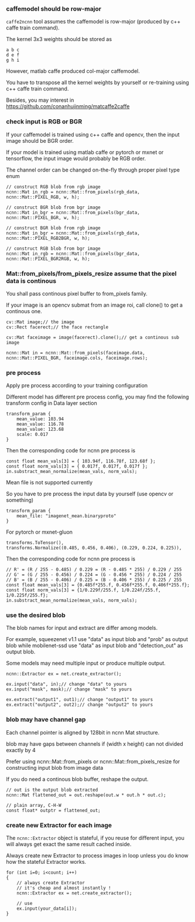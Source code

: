 ### caffemodel should be row-major

`caffe2ncnn` tool assumes the caffemodel is row-major (produced by c++ caffe train command).

The kernel 3x3 weights should be stored as
```
a b c
d e f
g h i
```

However, matlab caffe produced col-major caffemodel.

You have to transpose all the kernel weights by yourself or re-training using c++ caffe train command.

Besides, you may interest in https://github.com/conanhujinming/matcaffe2caffe

### check input is RGB or BGR

If your caffemodel is trained using c++ caffe and opencv, then the input image should be BGR order.

If your model is trained using matlab caffe or pytorch or mxnet or tensorflow, the input image would probably be RGB order.

The channel order can be changed on-the-fly through proper pixel type enum
```
// construct RGB blob from rgb image
ncnn::Mat in_rgb = ncnn::Mat::from_pixels(rgb_data, ncnn::Mat::PIXEL_RGB, w, h);

// construct BGR blob from bgr image
ncnn::Mat in_bgr = ncnn::Mat::from_pixels(bgr_data, ncnn::Mat::PIXEL_BGR, w, h);

// construct BGR blob from rgb image
ncnn::Mat in_bgr = ncnn::Mat::from_pixels(rgb_data, ncnn::Mat::PIXEL_RGB2BGR, w, h);

// construct RGB blob from bgr image
ncnn::Mat in_rgb = ncnn::Mat::from_pixels(bgr_data, ncnn::Mat::PIXEL_BGR2RGB, w, h);
```

### Mat::from_pixels/from_pixels_resize assume that the pixel data is continous

You shall pass continous pixel buffer to from_pixels family.

If your image is an opencv submat from an image roi, call clone() to get a continous one.
```
cv::Mat image;// the image
cv::Rect facerect;// the face rectangle

cv::Mat faceimage = image(facerect).clone();// get a continous sub image

ncnn::Mat in = ncnn::Mat::from_pixels(faceimage.data, ncnn::Mat::PIXEL_BGR, faceimage.cols, faceimage.rows);
```

### pre process
Apply pre process according to your training configuration

Different model has different pre process config, you may find the following transform config in Data layer section
```
transform_param {
    mean_value: 103.94
    mean_value: 116.78
    mean_value: 123.68
    scale: 0.017
}
```
Then the corresponding code for ncnn pre process is
```
const float mean_vals[3] = { 103.94f, 116.78f, 123.68f };
const float norm_vals[3] = { 0.017f, 0.017f, 0.017f };
in.substract_mean_normalize(mean_vals, norm_vals);
```

Mean file is not supported currently

So you have to pre process the input data by yourself (use opencv or something)
```
transform_param {
    mean_file: "imagenet_mean.binaryproto"
}
```

For pytorch or mxnet-gluon
```
transforms.ToTensor(),
transforms.Normalize((0.485, 0.456, 0.406), (0.229, 0.224, 0.225)),
```
Then the corresponding code for ncnn pre process is
```
// R' = (R / 255 - 0.485) / 0.229 = (R - 0.485 * 255) / 0.229 / 255
// G' = (G / 255 - 0.456) / 0.224 = (G - 0.456 * 255) / 0.224 / 255
// B' = (B / 255 - 0.406) / 0.225 = (B - 0.406 * 255) / 0.225 / 255
const float mean_vals[3] = {0.485f*255.f, 0.456f*255.f, 0.406f*255.f};
const float norm_vals[3] = {1/0.229f/255.f, 1/0.224f/255.f, 1/0.225f/255.f};
in.substract_mean_normalize(mean_vals, norm_vals);
```

### use the desired blob
The blob names for input and extract are differ among models.

For example, squeezenet v1.1 use "data" as input blob and "prob" as output blob while mobilenet-ssd use "data" as input blob and "detection_out" as output blob.

Some models may need multiple input or produce multiple output.

```
ncnn::Extractor ex = net.create_extractor();

ex.input("data", in);// change "data" to yours
ex.input("mask", mask);// change "mask" to yours

ex.extract("output1", out1);// change "output1" to yours
ex.extract("output2", out2);// change "output2" to yours
```

### blob may have channel gap
Each channel pointer is aligned by 128bit in ncnn Mat structure.

blob may have gaps between channels if (width x height) can not divided exactly by 4

Prefer using ncnn::Mat::from_pixels or ncnn::Mat::from_pixels_resize for constructing input blob from image data

If you do need a continous blob buffer, reshape the output.
```
// out is the output blob extracted
ncnn::Mat flattened_out = out.reshape(out.w * out.h * out.c);

// plain array, C-H-W
const float* outptr = flattened_out;
```

### create new Extractor for each image
The `ncnn::Extractor` object is stateful, if you reuse for different input, you will always get exact the same result cached inside.

Always create new Extractor to process images in loop unless you do know how the stateful Extractor works.
```
for (int i=0; i<count; i++)
{
    // always create Extractor
    // it's cheap and almost instantly !
    ncnn::Extractor ex = net.create_extractor();

    // use
    ex.input(your_data[i]);
}
```
